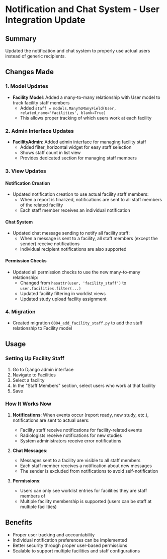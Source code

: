 # Notification and Chat System - User Integration Update

## Summary
Updated the notification and chat system to properly use actual users instead of generic recipients.

## Changes Made

### 1. Model Updates
- **Facility Model**: Added a many-to-many relationship with User model to track facility staff members
  - Added `staff = models.ManyToManyField(User, related_name='facilities', blank=True)`
  - This allows proper tracking of which users work at each facility

### 2. Admin Interface Updates
- **FacilityAdmin**: Added admin interface for managing facility staff
  - Added filter_horizontal widget for easy staff selection
  - Shows staff count in list view
  - Provides dedicated section for managing staff members

### 3. View Updates

#### Notification Creation
- Updated notification creation to use actual facility staff members:
  - When a report is finalized, notifications are sent to all staff members of the related facility
  - Each staff member receives an individual notification

#### Chat System
- Updated chat message sending to notify all facility staff:
  - When a message is sent to a facility, all staff members (except the sender) receive notifications
  - Individual recipient notifications are also supported

#### Permission Checks
- Updated all permission checks to use the new many-to-many relationship:
  - Changed from `hasattr(user, 'facility_staff')` to `user.facilities.filter(...)`
  - Updated facility filtering in worklist views
  - Updated study upload facility assignment

### 4. Migration
- Created migration `0004_add_facility_staff.py` to add the staff relationship to Facility model

## Usage

### Setting Up Facility Staff
1. Go to Django admin interface
2. Navigate to Facilities
3. Select a facility
4. In the "Staff Members" section, select users who work at that facility
5. Save

### How It Works Now
1. **Notifications**: When events occur (report ready, new study, etc.), notifications are sent to actual users:
   - Facility staff receive notifications for facility-related events
   - Radiologists receive notifications for new studies
   - System administrators receive error notifications

2. **Chat Messages**: 
   - Messages sent to a facility are visible to all staff members
   - Each staff member receives a notification about new messages
   - The sender is excluded from notifications to avoid self-notification

3. **Permissions**:
   - Users can only see worklist entries for facilities they are staff members of
   - Multiple facility membership is supported (users can be staff at multiple facilities)

## Benefits
- Proper user tracking and accountability
- Individual notification preferences can be implemented
- Better security through proper user-based permissions
- Scalable to support multiple facilities and staff configurations